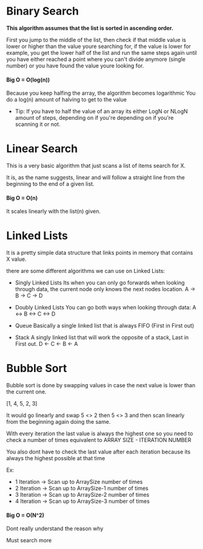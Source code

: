 # Binary Search

**This algorithm assumes that the list is sorted in ascending order.**

First you jump to the middle of the list, then check if that middle value is lower or higher than the value youre
searching for, if the value is lower for example, you get the lower half of the list and run the same steps again
until you have either reached a point where you can't divide anymore (single number) or you have found the value
youre looking for.


#### Big O = O(log(n))

Because you keep halfing the array, the algorithm becomes logarithmic 
You do a log(n) amount of halving to get to the value

- Tip: If you have to half the value of an array its either LogN or NLogN amount of steps, depending on if you're
depending on if you're scanning it or not.

# Linear Search

This is a very basic algorithm that just scans a list of items search for X.

It is, as the name suggests, linear and will follow a straight line from the beginning to the end of a given list.


#### Big O = O(n)

It scales linearly with the list(n) given.

# Linked Lists

It is a pretty simple data structure that links points in memory that contains X value.

there are some different algorithms we can use on Linked Lists:

- Singly Linked Lists
    Its when you can only go forwards when looking through data, the current node only knows the next nodes location.
    A -> B -> C -> D

- Doubly Linked Lists
    You can go both ways when looking through data:
    A <-> B <-> C <-> D

- Queue
    Basically a single linked list that is always FIFO (First in First out)

- Stack
    A singly linked list that will work the opposite of a stack, Last in First out.
    D <- C <- B <- A

# Bubble Sort

Bubble sort is done by swapping values in case the next value is lower than the current one.

[1, 4, 5, 2, 3]

It would go linearly and swap 5 <> 2 then 5 <> 3 and then scan linearly from the beginning again doing the same.

With every iteration the last value is always the highest one so you need to check a number of times equivalent to ARRAY SIZE - ITERATION NUMBER

You also dont have to check the last value after each iteration because its always the highest possible at that time 

Ex:

- 1 Iteration -> Scan up to ArraySize number of times
- 2 Iteration -> Scan up to ArraySize-1 number of times
- 3 Iteration -> Scan up to ArraySize-2 number of times
- 4 Iteration -> Scan up to ArraySize-3 number of times

#### Big O = O(N^2)

Dont really understand the reason why 

Must search more 
